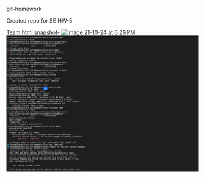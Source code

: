 git-homework

Created repo for SE HW-5

Team.html snapshot-
![Image 21-10-24 at 6 26 PM](https://github.com/user-attachments/assets/056189b3-0f20-4517-8438-5bf82ac55563)
![Screenshot](screenshot.png)
